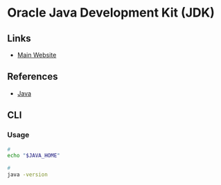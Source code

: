 # Oracle Java Development Kit (JDK)

## Links

- [Main Website](https://jdk.java.net)

## References

- [Java](/java/README.md)

## CLI

### Usage

```sh
#
echo "$JAVA_HOME"

#
java -version
```
